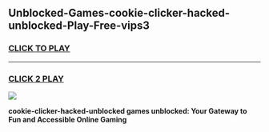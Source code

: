
## Unblocked-Games-cookie-clicker-hacked-unblocked-Play-Free-vips3
<h3>
<a href="https://premium76.site?title=cookie-clicker-hacked-unblocked&ref=21A">CLICK TO PLAY</a></h3>
<hr>

<h3>
<a href="https://premium76.site?title=cookie-clicker-hacked-unblocked&ref=21A">CLICK 2 PLAY</a>
  
</h3>

<a href="https://premium76.site?title=cookie-clicker-hacked-unblocked&ref=21A"><img src="https://clearcache.store/games.png"></a>


**cookie-clicker-hacked-unblocked games unblocked: Your Gateway to Fun and Accessible Online Gaming**
